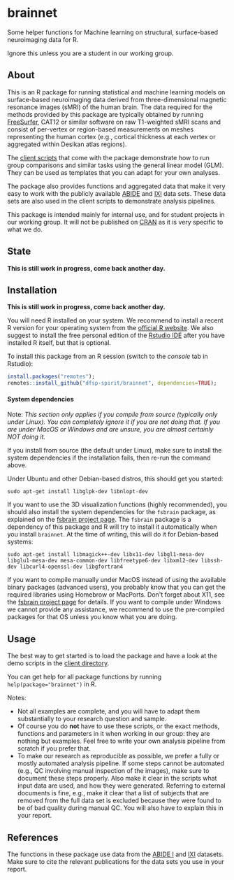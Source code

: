 # brainnet
Some helper functions for Machine learning on structural, surface-based neuroimaging data for R. 

Ignore this unless you are a student in our working group.

## About

This is an R package for running statistical and machine learning models on surface-based neuroimaging data derived from three-dimensional magnetic resonance images (sMRI) of the human brain. The data required for the methods provided by this package are typically obtained by running [FreeSurfer](https://freesurfer.net/), CAT12 or similar software on raw T1-weighted sMRI scans and consist of per-vertex or region-based measurements on meshes representing the human cortex (e.g., cortical thickness at each vertex or aggregated within Desikan atlas regions).

The [client scripts](./client) that come with the package demonstrate how to run group comparisons and similar tasks using the general linear model (GLM). They can be used as templates that you can adapt for your own analyses.

The package also provides functions and aggregated data that make it very easy to work with the publicly available [ABIDE](https://fcon_1000.projects.nitrc.org/indi/abide/) and [IXI](https://brain-development.org/ixi-dataset/) data sets. These data sets are also used in the client scripts to demonstrate analysis pipelines.

This package is intended mainly for internal use, and for student projects in our working group. It will not be published on [CRAN](https://cran.r-project.org/) as it is very specific to what we do.

## State

**This is still work in progress, come back another day.**

## Installation

**This is still work in progress, come back another day.**

You will need R installed on your system. We recommend to install a recent R version for your operating system from the [official R website](https://www.r-project.org/). We also suggest to install the free personal edition of the [Rstudio IDE](https://www.rstudio.com/products/rstudio/) after you have installed R itself, but that is optional.

To install this package from an R session (switch to the *console* tab in Rstudio):

```R
install.packages("remotes");
remotes::install_github("dfsp-spirit/brainnet", dependencies=TRUE);
```

#### System dependencies

Note: *This section only applies if you compile from source (typically only under Linux). You can completely ignore it if you are not doing that. If you are under MacOS or Windows and are unsure, you are almost certainly NOT doing it.*

If you install from source (the default under Linux), make sure to install the system dependencies if the installation fails, then re-run the command above.

Under Ubuntu and other Debian-based distros, this should get you started:

```shell
sudo apt-get install libglpk-dev libnlopt-dev
```

If you want to use the 3D visualization functions (highly recommended), you should also install the system dependencies for the `fsbrain` package, as explained on the [fsbrain project page](https://github.com/dfsp-spirit/fsbrain). The `fsbrain` package is a dependency of this package and R will try to install it automatically when you install `brainnet`. At the time of writing, this will do it for Debian-based systems:

```shell
sudo apt-get install libmagick++-dev libx11-dev libgl1-mesa-dev libglu1-mesa-dev mesa-common-dev libfreetype6-dev libxml2-dev libssh-dev libcurl4-openssl-dev libgfortran4
```

If you want to compile manually under MacOS instead of using the available binary packages (advanced users), you probably know that you can get the required libraries using Homebrow or MacPorts. Don't forget about X11, see the [fsbrain project page](https://github.com/dfsp-spirit/fsbrain) for details. If you want to compile under Windows we cannot provide any assistance, we recommend to use the pre-compiled packages for that OS unless you know what you are doing.

## Usage

The best way to get started is to load the package and have a look at the demo scripts in the [client directory](./client). 

You can get help for all package functions by running `help(package="brainnet")` in R.

Notes:

* Not all examples are complete, and you will have to adapt them substantially to your research question and sample.
* Of course you do **not** have to use these scripts, or the exact methods, functions and parameters in it when working in our group: they are nothing but examples. Feel free to write your own analysis pipeline from scratch if you prefer that.
* To make our research as reproducible as possible, we prefer a fully or mostly automated analysis pipeline. If some steps cannot be automated (e.g., QC involving manual inspection of the images), make sure to document these steps properly. Also make it clear in the scripts what input data are used, and how they were generated. Referring to external documents is fine, e.g., make it clear that a list of subjects that are removed from the full data set is excluded because they were found to be of bad quality during manual QC. You will also have to explain this in your report.

## References

The functions in these package use data from the [ABIDE I](https://fcon_1000.projects.nitrc.org/indi/abide/) and [IXI](https://brain-development.org/ixi-dataset/) datasets. Make sure to cite the relevant publications for the data sets you use in your report.
